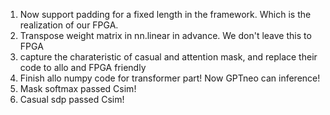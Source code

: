 1. Now support padding for a fixed length in the framework. Which is the realization of our FPGA.
2. Transpose weight matrix in nn.linear in advance. We don't leave this to FPGA
3. capture the charateristic of casual and attention mask, and replace their code to allo and FPGA friendly
4. Finish allo numpy code for transformer part! Now GPTneo can inference!
5. Mask softmax passed Csim!
6. Casual sdp passed Csim!